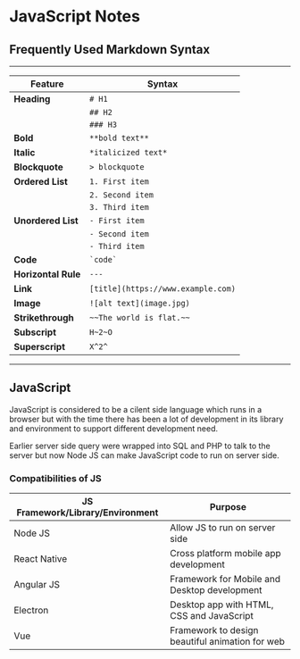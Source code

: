 # JavaScript Notes

## Frequently Used Markdown Syntax
-----------------------------------------------

| **Feature**          | **Syntax**                            |
|----------------------|---------------------------------------|
| **Heading**          | `# H1`                                |
|                      | `## H2`                               |
|                      | `### H3`                              |
| **Bold**             | `**bold text**`                       |
| **Italic**           | `*italicized text*`                   |
| **Blockquote**       | `> blockquote`                        |
| **Ordered List**     | `1. First item`                       |
|                      | `2. Second item`                      |
|                      | `3. Third item`                       |
| **Unordered List**   | `- First item`                        |
|                      | `- Second item`                       |
|                      | `- Third item`                        |
| **Code**             | `` `code` ``                          |
| **Horizontal Rule**  | `---`                                 |
| **Link**             | `[title](https://www.example.com)`    |
| **Image**            | `![alt text](image.jpg)`              |
| **Strikethrough**    | `~~The world is flat.~~`              |
| **Subscript**        | `H~2~O`                               |
| **Superscript**      | `X^2^`                                |


----------------------------------------------

## JavaScript 
JavaScript is considered to be a cilent side language which runs in a browser but with the time there has been a lot of development in its library and environment to support different development need.

Earlier server side query were wrapped into SQL and PHP to talk to the server but now Node JS can make JavaScript code to run on server side.

### Compatibilities of JS
| **JS Framework/Library/Environment**| **Purpose**                                                                |
|-------------------------------------|----------------------------------------------------------------------------|
| Node JS                             | Allow JS to run on server side                                             |
| React Native                        | Cross platform mobile app development                                      |
| Angular JS                          | Framework for Mobile and Desktop development                               |
| Electron                            | Desktop app with HTML, CSS and JavaScript                                  |
| Vue                                 | Framework to design beautiful animation for web                            |
